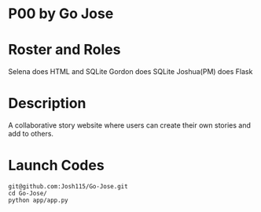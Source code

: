# P00 by Go Jose

# Roster and Roles
Selena does HTML and SQLite
Gordon does SQLite
Joshua(PM) does Flask

# Description
A collaborative story website where users can create their own stories and add to others. 

# Launch Codes
```
git@github.com:Josh115/Go-Jose.git
cd Go-Jose/
python app/app.py
```
